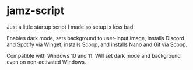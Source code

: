 # jamz-script

Just a little startup script I made so setup is less bad

Enables dark mode, sets background to user-input image, 
installs Discord and Spotify via Winget, installs Scoop,
and installs Nano and Git via Scoop.

Compatible with Windows 10 and 11. Will set dark mode and
background even on non-activated Windows.
